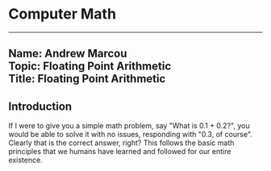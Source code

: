 # Computer Math
---
Name: Andrew Marcou  
Topic: Floating Point Arithmetic  
Title: Floating Point Arithmetic  
----

## Introduction
  If I were to give you a simple math problem, say "What is 0.1 + 0.2?", you would be able to solve it with no issues, responding with "0.3, of course". Clearly that is the correct answer, right? This follows the basic math principles that we humans have learned and followed for our entire existence. 
